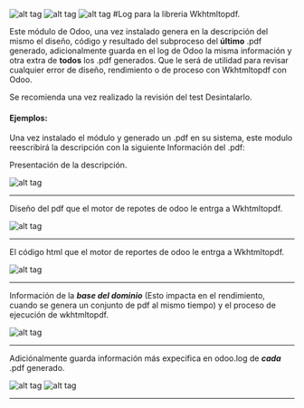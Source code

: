 ![alt tag](https://raw.githubusercontent.com/felipeunefa/log_wkhtmltopdf/master/static/description/jpv2.png)
![alt tag](https://raw.githubusercontent.com/felipeunefa/log_wkhtmltopdf/master/static/description/jpb.jpg)
![alt tag](https://raw.githubusercontent.com/felipeunefa/log_wkhtmltopdf/master/static/description/bachaco.jpg)
#Log para la libreria Wkhtmltopdf.

Este módulo de Odoo, una vez instalado genera en la descripción del mismo el diseño, código y resultado del subproceso del **último** .pdf generado, adicionalmente guarda en el log de Odoo la misma información y otra extra de **todos** los .pdf generados. Que le será de utilidad para revisar cualquier error de diseño, rendimiento o de proceso con Wkhtmltopdf con Odoo. 

Se recomienda una vez realizado la revisión del test Desintalarlo.

#### Ejemplos:
Una vez instalado el módulo y generado un .pdf en su sistema, este modulo reescribirá la descripción con la siguiente Información del .pdf:

Presentación de la descripción.

![alt tag](https://raw.githubusercontent.com/felipeunefa/log_wkhtmltopdf/master/static/description/ejemplo1.png)
***
Diseño del pdf que el motor de repotes de odoo le entrga a Wkhtmltopdf.

![alt tag](https://raw.githubusercontent.com/felipeunefa/log_wkhtmltopdf/master/static/description/ejemplo2.png)
***
El código html que el motor de reportes de odoo le entrga a Wkhtmltopdf.

![alt tag](https://raw.githubusercontent.com/felipeunefa/log_wkhtmltopdf/master/static/description/ejemplo3.png)
***
Información de la ***base del dominio*** (Esto impacta en el rendimiento, cuando se genera un conjunto de pdf al mismo tiempo) y el proceso de ejecución de  wkhtmltopdf.

![alt tag](https://raw.githubusercontent.com/felipeunefa/log_wkhtmltopdf/master/static/description/ejemplo4.png)
***
Adiciónalmente guarda información más expecifica en odoo.log de ***cada*** .pdf generado.

![alt tag](https://raw.githubusercontent.com/felipeunefa/log_wkhtmltopdf/master/static/description/ejemplo5.png)
![alt tag](https://raw.githubusercontent.com/felipeunefa/log_wkhtmltopdf/master/static/description/ejemplo6.png)
***







